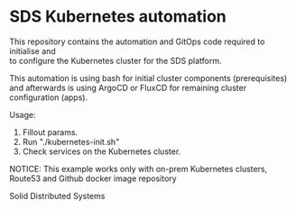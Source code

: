 # SDS Kubernetes automation

This repository contains the automation and GitOps code required to initialise and   
to configure the Kubernetes cluster for the SDS platform.   

This automation is using bash for initial cluster components (prerequisites)   
and afterwards is using ArgoCD or FluxCD for remaining cluster configuration (apps).   

Usage:   
1. Fillout params.   
2. Run "./kubernetes-init.sh"   
3. Check services on the Kubernetes cluster.   

NOTICE: This example works only with on-prem Kubernetes clusters, Route53 and Github docker image repository   

Solid Distributed Systems